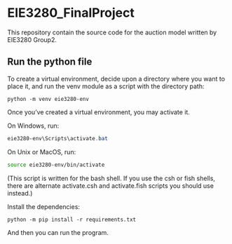# EIE3280_FinalProject

This repository contain the source code for the auction model written by EIE3280 Group2.

## Run the python file

To create a virtual environment, decide upon a directory where you want to place it, and run the venv module as a script with the directory path:

```shell
python -m venv eie3280-env
```

Once you’ve created a virtual environment, you may activate it.

On Windows, run:

```powershell
eie3280-env\Scripts\activate.bat
```

On Unix or MacOS, run:

```bash
source eie3280-env/bin/activate
```

(This script is written for the bash shell. If you use the csh or fish shells, there are alternate activate.csh and activate.fish scripts you should use instead.)

Install the dependencies:

```
python -m pip install -r requirements.txt
```

And then you can run the program.
